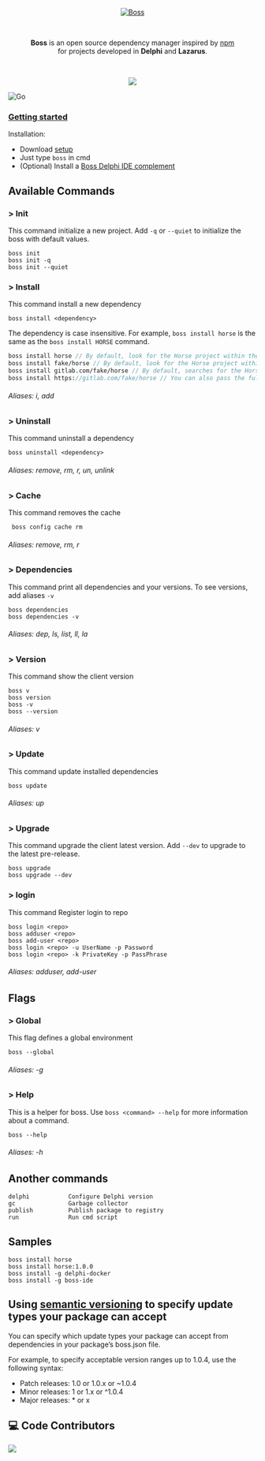 <p align="center">
  <a href="https://github.com/HashLoad/boss/blob/master/img/png/sized/Boss%20Logo%20-%20128px.png">
    <img alt="Boss" src="https://github.com/HashLoad/boss/blob/master/img/png/sized/Boss%20Logo%20-%20128px.png">
  </a>  
</p><br>
<p align="center">
 <b>Boss</b> is an open source dependency manager inspired by <a href="https://www.npmjs.com/">npm</a><br>for projects developed in <b>Delphi</b> and <b>Lazarus</b>.
</p><br>
<p align="center">
  <a href="https://t.me/hashload">
    <img src="https://img.shields.io/badge/telegram-join%20channel-7289DA?style=flat-square">
  </a>
</p>

![Go](https://github.com/hashload/boss/workflows/Go/badge.svg)

### [Getting started](https://medium.com/@matheusarendthunsche/come%C3%A7ando-com-o-boss-72aad9bcc13)

Installation:
 * Download [setup](https://github.com/hashload/boss/releases)
 * Just type `boss` in cmd
 * (Optional) Install a [Boss Delphi IDE complement](https://github.com/hashload/boss-ide)

## Available Commands

### > Init
This command initialize a new project. Add `-q` or `--quiet` to initialize the boss with default values.
```
boss init
boss init -q
boss init --quiet
```

### > Install
This command install a new dependency
```
boss install <dependency>
```
The dependency is case insensitive. For example, `boss install horse` is the same as the `boss install HORSE` command.
```pascal
boss install horse // By default, look for the Horse project within the GitHub Hashload organization.
boss install fake/horse // By default, look for the Horse project within the Fake GitHub organization.
boss install gitlab.com/fake/horse // By default, searches for the Horse project within the Fake GitLab organization.
boss install https://gitlab.com/fake/horse // You can also pass the full URL for installation
```
###### Aliases: i, add

### > Uninstall
This command uninstall a dependency
```
boss uninstall <dependency>
```
###### Aliases: remove, rm, r, un, unlink

### > Cache
This command removes the cache
```
 boss config cache rm
```
###### Aliases: remove, rm, r

### > Dependencies
This command print all dependencies and your versions. To see versions, add aliases `-v`
```
boss dependencies
boss dependencies -v
```
###### Aliases: dep, ls, list, ll, la

### > Version
This command show the client version
```
boss v
boss version
boss -v
boss --version
```
###### Aliases: v

### > Update
This command update installed dependencies
```
boss update
```
###### Aliases: up

### > Upgrade
This command upgrade the client latest version. Add `--dev` to upgrade to the latest pre-release.
```
boss upgrade
boss upgrade --dev
```

### > login
This command Register login to repo
```
boss login <repo>
boss adduser <repo>
boss add-user <repo>
boss login <repo> -u UserName -p Password
boss login <repo> -k PrivateKey -p PassPhrase
```
###### Aliases: adduser, add-user

## Flags

### > Global
This flag defines a global environment
```
boss --global
```
###### Aliases: -g

### > Help
This is a helper for boss. Use `boss <command> --help` for more information about a command.
```
boss --help
```
###### Aliases: -h

## Another commands
```
delphi           Configure Delphi version
gc               Garbage collector  
publish          Publish package to registry
run              Run cmd script
```

## Samples
```
boss install horse
boss install horse:1.0.0
boss install -g delphi-docker
boss install -g boss-ide
```

## Using [semantic versioning](https://semver.org/) to specify update types your package can accept

You can specify which update types your package can accept from dependencies in your package’s boss.json file.

For example, to specify acceptable version ranges up to 1.0.4, use the following syntax:
 * Patch releases: 1.0 or 1.0.x or ~1.0.4
 * Minor releases: 1 or 1.x or ^1.0.4
 * Major releases: * or x

## 💻 Code Contributors

<a href="https://github.com/Hashload/boss/graphs/contributors">
  <img src="https://contrib.rocks/image?repo=Hashload/boss" />
</a>

